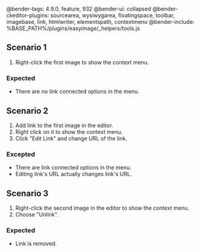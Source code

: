 @bender-tags: 4.9.0, feature, 932
@bender-ui: collapsed
@bender-ckeditor-plugins: sourcearea, wysiwygarea, floatingspace, toolbar, imagebase, link, htmlwriter, elementspath, contextmenu
@bender-include: %BASE_PATH%/plugins/easyimage/_helpers/tools.js

## Scenario 1

1. Right-click the first image to show the context menu.

### Expected

* There are no link connected options in the menu.

## Scenario 2

1. Add link to the first image in the editor.
2. Right click on it to show the context menu.
3. Click "Edit Link" and change URL of the link.

### Excepted

* There are link connected options in the menu.
* Editing link's URL actually changes link's URL.

## Scenario 3

1. Right-click the second image in the editor to show the context menu.
2. Choose "Unlink".

### Expected

* Link is removed.
